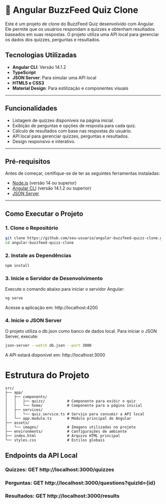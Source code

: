 # 🧩 Angular BuzzFeed Quiz Clone

Este é um projeto de clone do BuzzFeed Quiz desenvolvido com Angular. Ele permite que os usuários respondam a quizzes e obtenham resultados baseados em suas respostas. O projeto utiliza uma API local para gerenciar os dados dos quizzes, perguntas e resultados.

## Tecnologias Utilizadas

- **Angular CLI**: Versão 14.1.2
- **TypeScript**
- **JSON Server**: Para simular uma API local
- **HTML5 e CSS3**
- **Material Design**: Para estilização e componentes visuais

---

## Funcionalidades

- Listagem de quizzes disponíveis na página inicial.
- Exibição de perguntas e opções de resposta para cada quiz.
- Cálculo de resultados com base nas respostas do usuário.
- API local para gerenciar quizzes, perguntas e resultados.
- Design responsivo e interativo.

---

## Pré-requisitos

Antes de começar, certifique-se de ter as seguintes ferramentas instaladas:

- [Node.js](https://nodejs.org/) (versão 14 ou superior)
- [Angular CLI](https://angular.io/cli) (versão 14.1.2 ou superior)
- [JSON Server](https://github.com/typicode/json-server)

---

## Como Executar o Projeto

### 1. Clone o Repositório

```bash
git clone https://github.com/seu-usuario/angular-buzzfeed-quizz-clone.git
cd angular-buzzfeed-quizz-clone
```

### 2. Instale as Dependências
```bash
npm install
```
### 3. Inicie o Servidor de Desenvolvimento
Execute o comando abaixo para iniciar o servidor Angular:
```bash
ng serve
```
Acesse a aplicação em: http://localhost:4200

### 4. Inicie o JSON Server
O projeto utiliza o db.json como banco de dados local. Para iniciar o JSON Server, execute:

```bash
json-server --watch db.json --port 3000
```
A API estará disponível em: http://localhost:3000

# Estrutura do Projeto
```
src/
├── app/
│   ├── components/
│   │   ├── quizz/          # Componente para exibir o quiz
│   │   └── home/           # Componente para a página inicial
│   ├── services/
│   │   └── quiz.service.ts # Serviço para consumir a API local
│   └── app.module.ts       # Módulo principal do Angular
├── assets/
│   └── images/             # Imagens utilizadas no projeto
├── environments/           # Configurações de ambiente
├── index.html              # Arquivo HTML principal
└── styles.css              # Estilos globais
```

## Endpoints da API Local
### Quizzes: GET http://localhost:3000/quizzes
### Perguntas: GET http://localhost:3000/questions?quizId={id}
### Resultados: GET http://localhost:3000/results
